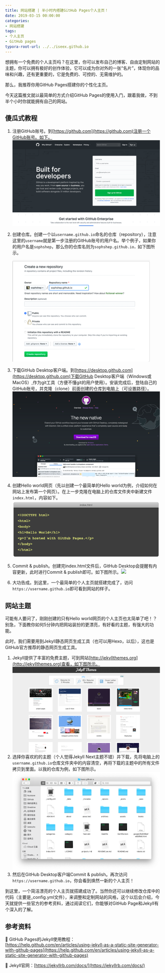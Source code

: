 ```yaml
---
title: 网站搭建 | 半小时内搭建GitHub Pages个人主页！
date: 2019-03-15 00:00:00
categories:
- 网站搭建
tags:
- 个人主页
- GitHub pages
typora-root-url: ../../iseex.github.io
---
```


想拥有一个免费的个人主页吗？在这里，你可以发布自己的博客、自由定制网站的主题，你可以拥有极好的创作体验，它可以成为你对外的一张“名片”，体现你的品味和兴趣，还有更重要的，它是免费的、可控的、无需维护的。

那么，我推荐你用GitHub Pages搭建你的个性化主页。

今天这篇推文就以最简单的方式介绍GitHub Pages的使用入门，跟着我做，不到半个小时你就能拥有自己的网站。

## 傻瓜式教程

1. 注册GitHub账号。到[https://github.com](https://github.com)注册一个GitHub账号。如下。
   ![](/assets/images/posts/GitHub-Pages/create-github-account.png)

2. 创建仓库。创建一个以`username.github.io`命名的仓库（repository），注意这里的`username`就是第一步注册的GitHub账号的用户名。举个例子，如果你的用户名是`sophshep`，那么你的仓库名则为`sophshep.github.io，`如下图所示。

   ![](/assets/images/posts/GitHub-Pages/create-repository.png)

3. 下载GitHub Desktop客户端。到[https://desktop.github.com](https://desktop.github.com)下载GitHub Desktop客户端（Windows或MacOS）,作为git工具（方便不懂git的用户使用）。安装完成后，登陆自己的GitHub账号，并克隆（clone）前面创建的仓库到电脑上（可设置路径）。
   ![](/assets/images/posts/GitHub-Pages/github-desktop.png)

4. 创建Hello world网页（先以创建一个最简单的Hello world为例，介绍如何在网站上发布第一个网页）。在上一步克隆在电脑上的仓库文件夹中新建文件`index.html`，内容如下。
   ![](/assets/images/posts/GitHub-Pages/index-file.png)

5. Commit & publish。创建完index.html文件后，GitHub Desktop会提醒有内容更新，此时进行Commit & publish即可。如下图所示。![](/../../../Downloads/desktop-demo@2x.gif)

6. 大功告成。到这里，一个最简单的个人主页就搭建完成了，访问`https://username.github.io`即可看到网站的样子。

## 网站主题

可能有人要问了，刚刚创建的只有Hello world网页的个人主页也太简单了吧！？别急，下面教你如何5分钟内把网站装扮的更漂亮，有好看的主题，有强大的功能。

此时，我们需要用到Jekyll静态网页生成工具（也可以用Hexo，以后），这也是GitHub官方推荐的静态网页生成工具。

1. Jekyll提供了丰富的免费主题，可到网站[http://jekyllthemes.org](http://jekyllthemes.org)查看，如下图所示。
   ![](/assets/images/posts/GitHub-Pages/Jekyll-themes.png)
2. 选择你喜欢的的主题（个人觉得Jekyll Next主题不错）并下载，先将电脑上的`username.github.io`仓库文件夹中的内容清空，再将下载的主题中的所有文件拷贝到里面。以我的仓库为例，如下图所示。![](/assets/images/posts/GitHub-Pages/my-site-filefolder.png)
3. 然后在GitHub Desktop客户端Commit & publish。再次访问`https://username.github.io`，你会看到焕然一新的个人主页！

到这里，一个简洁漂亮的个人主页就搭建成功了。当然你还可以继续修改仓库中的代码（主要是_config.yml文件），来调整和定制网站的风格，这个以后会介绍，今天就提供一些官方的参考资料，通过阅读它们，你能够对GitHub Page和Jekyll有个深入的了解。

## 参考资料

📖 GitHub Pages的Jekyll使用教程：[https://help.github.com/en/articles/using-jekyll-as-a-static-site-generator-with-github-pages](https://help.github.com/en/articles/using-jekyll-as-a-static-site-generator-with-github-pages)

📖 Jekyll官网：[https://jekyllrb.com/docs/](https://jekyllrb.com/docs/)